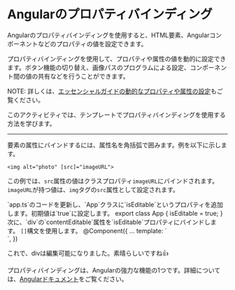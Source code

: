 # Angularのプロパティバインディング

Angularのプロパティバインディングを使用すると、HTML要素、Angularコンポーネントなどのプロパティの値を設定できます。

プロパティバインディングを使用して、プロパティや属性の値を動的に設定できます。ボタン機能の切り替え、画像パスのプログラムによる設定、コンポーネント間の値の共有などを行うことができます。

NOTE: 詳しくは、[エッセンシャルガイドの動的なプロパティや属性の設定](/essentials/templates#setting-dynamic-properties-and-attributes)もご覧ください。

このアクティビティでは、テンプレートでプロパティバインディングを使用する方法を学びます。

<hr />

要素の属性にバインドするには、属性名を角括弧で囲みます。例を以下に示します。

```angular-html
<img alt="photo" [src]="imageURL">
```

この例では、`src`属性の値はクラスプロパティ`imageURL`にバインドされます。`imageURL`が持つ値は、`img`タグの`src`属性として設定されます。

<docs-workflow>

<docs-step title="`isEditable`というプロパティを追加する" header="app.ts" language="ts">
`app.ts`のコードを更新し、`App`クラスに`isEditable`というプロパティを追加します。初期値は`true`に設定します。

<docs-code highlight="[2]">
export class App {
    isEditable = true;
}
</docs-code>
</docs-step>

<docs-step title="`contentEditable`にバインドする" header="app.ts" language="ts">
次に、`div`の`contentEditable`属性を`isEditable`プロパティにバインドします。 <code aria-label="角括弧">[]</code>構文を使用します。

<docs-code highlight="[3]" language="angular-ts">
@Component({
    ...
    template: `<div [contentEditable]="isEditable"></div>`,
})
</docs-code>
</docs-step>

</docs-workflow>

これで、divは編集可能になりました。素晴らしいですね👍

プロパティバインディングは、Angularの強力な機能の1つです。詳細については、[Angularドキュメント](guide/templates/property-binding)をご覧ください。
